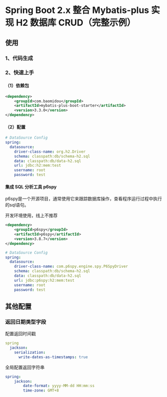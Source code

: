 # Spring Boot 2.x 整合 Mybatis-plus 实现 H2 数据库 CRUD（完整示例）



## 使用
### 1、代码生成



### 2、快速上手
#### （1）依赖包
```xml
<dependency>
    <groupId>com.baomidou</groupId>
    <artifactId>mybatis-plus-boot-starter</artifactId>
    <version>3.3.0</version>
</dependency>
```

#### （2）配置
```yaml
# DataSource Config
spring:
  datasource:
    driver-class-name: org.h2.Driver
    schema: classpath:db/schema-h2.sql
    data: classpath:db/data-h2.sql
    url: jdbc:h2:mem:test
    username: root
    password: test
```

#### 集成 SQL 分析工具 p6spy
p6spy是一个开源项目，通常使用它来跟踪数据库操作，查看程序运行过程中执行的sql语句。

开发环境使用，线上不推荐
```xml
<dependency>
    <groupId>p6spy</groupId>
    <artifactId>p6spy</artifactId>
    <version>3.8.7</version>
</dependency>
```

```yaml
# DataSource Config
spring:
  datasource:
    driver-class-name: com.p6spy.engine.spy.P6SpyDriver
    schema: classpath:db/schema-h2.sql
    data: classpath:db/data-h2.sql
    url: jdbc:p6spy:h2:mem:test
    username: root
    password: test
```



## 其他配置
### 返回日期类型字段
配置返回时间戳
```yaml
spring
  jackson:
    serialization:
      write-dates-as-timestamps: true
```
全局配置返回字符串
```yaml
spring:
    jackson:
        date-format: yyyy-MM-dd HH:mm:ss
        time-zone: GMT+8
```
